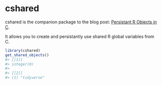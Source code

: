 
<!-- README.md is generated from README.Rmd. Please edit that file -->

# cshared

cshared is the companion package to the blog post: [Persistant R Objects
in
C](https://blog.davisvaughan.com/2019/08/13/persistant-r-objects-in-c/).

It allows you to create and persistantly use shared R global variables
from C.

``` r
library(cshared)
get_shared_objects()
#> [[1]]
#> integer(0)
#> 
#> [[2]]
#> [1] "tidyverse"
```
